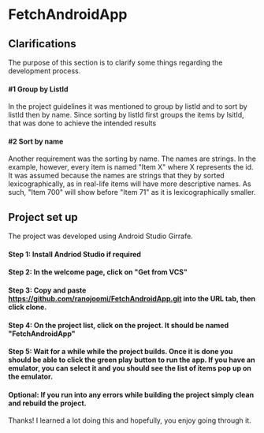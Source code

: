 # FetchAndroidApp

## Clarifications

The purpose of this section is to clarify some things regarding the development process.

#### #1 Group by ListId

In the project guidelines it was mentioned to group by listId and to sort by listId then by name. Since sorting by listId first groups the items by lsitId, that was done to achieve the intended results

#### #2 Sort by name

Another requirement was the sorting by name. The names are strings. In the example, however, every item is named "Item X" where X represents the id. It was assumed because the names are strings that they by sorted lexicographically, as in real-life items will have more descriptive names. As such, "Item 700" will show before "Item 71" as it is lexicographically smaller.

## Project set up

The project was developed using Android Studio Girrafe.

#### Step 1: Install Andriod Studio if required

#### Step 2: In the welcome page, click on "Get from VCS"

#### Step 3: Copy and paste https://github.com/ranojoomi/FetchAndroidApp.git into the URL tab, then click clone.

#### Step 4: On the project list, click on the project. It should be named "FetchAndroidApp"

#### Step 5: Wait for a while while the project builds. Once it is done you should be able to click the green play button to run the app. If you have an emulator, you can select it and you should see the list of items pop up on the emulator.

#### Optional: If you run into any errors while building the project simply clean and rebuild the project.

Thanks! I learned a lot doing this and hopefully, you enjoy going through it.
